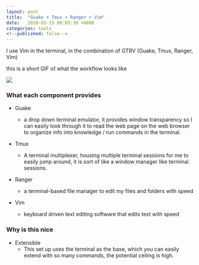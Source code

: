```yaml
---
layout: post
title:  "Guake + Tmux + Ranger + Vim"
date:   2020-05-15 08:05:30 +0800
categories: tools
<!--published: false-->
---
```


<!--As of now, I use Vim as my primary text editor, it is popular among software professionals, and there are different ways to use it.-->
<!--Some use gvim, some use it in the terminal.-->

I use Vim in the terminal, in the combination of GTRV (Guake, Tmux, Ranger, Vim)

this is a short GIF of what the workflow looks like

<img src="gtrv_short_gif.gif">

### What each component provides

- Guake
  - a drop down terminal emulator, it provides window transparency so I can easily look through it to read the web page on the web browser to organize info into knowledge / run commands in the terminal.

- Tmux
  - A terminal multiplexer, housing multiple terminal sessions for me to easily jump around, it is sort of like a window manager like terminal sessions.

- Ranger
  - a terminal-based file manager to edit my files and folders with speed

- Vim
  - keyboard driven text editing software that edits text with speed

### Why is this nice
- Extensible
  - This set up uses the terminal as the base, which you can easily extend with so many commands, the potential ceiling is high.
